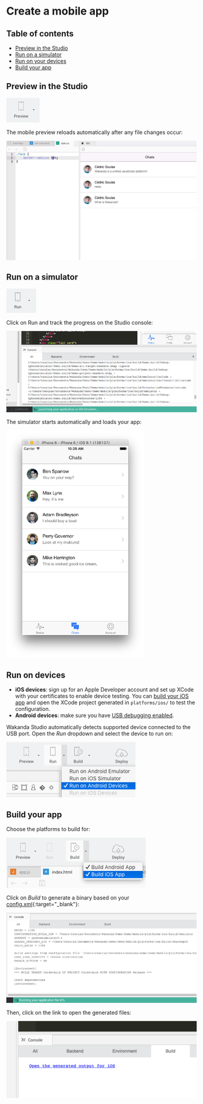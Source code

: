 ---
---

# Create a mobile app

## Table of contents

- [Preview in the Studio](#preview-in-the-studio)
- [Run on a simulator](#run-on-a-simulator)
- [Run on your devices](#run-on-devices)
- [Build your app](#build-your-app)

## Preview in the Studio

<img src="img/toolbar-mobile-preview.png" />

The mobile preview reloads automatically after any file changes occur:

<img src="img/mobile-live-reload.gif" />

## Run on a simulator

<img src="img/toolbar-mobile-run.png" />

Click on Run and track the progress on the Studio console:

<img src="img/mobile-simulator-launching.png" />

The simulator starts automatically and loads your app:

<img height="600px;" src="img/mobile-simulator.png" />

## Run on devices

- **iOS devices**: sign up for an Apple Developer account and set up XCode with your certificates to enable device testing. You can [build your iOS app](#build-your-app) and open the XCode project generated in `platforms/ios/` to test the configuration.
- **Android devices**: make sure you have [USB debugging enabled](http://developer.android.com/tools/device.html).

Wakanda Studio automatically detects supported device connected to the USB port.
Open the _Run_ dropdown and select the device to run on:

<img src="img/mobile-run-devices.png" />

## Build your app

Choose the platforms to build for:

<img src="img/mobile-build-dropdown.png" />

Click on _Build_ to generate a binary based on your [config.xml](http://cordova.apache.org/docs/en/latest/config_ref/index.html){:target="_blank"}:

<img src="img/mobile-build-progress.png" />

Then, click on the link to open the generated files:

<img src="img/mobile-build.png" />

